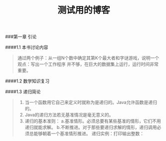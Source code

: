 ﻿---
layout: post
title: 测试用的博客
category: 技术
tags: 数据结构 算法 读书笔记
keywords: 
description:
---


###第一章 引论

####1.1 本书讨论内容

>通过两个例子：从一组N个数中确定其第K个最大者和字谜游戏，说明一个观点：写出一个工作程序
并不够，在巨大的数据集上运行，运行时间非常重要。

####1.2 数学知识复习

####1.3 递归简论

> 1. 当一个函数用它自己来定义时就称为是递归的。Java允许函数是递归的。
> 2. Java的递归方法若无基准情况是毫无意义的。
> 3. 递归的基本准则：
> 	a.基准情形。必须总要有某些基准的情形，它们不用递归就能求解。
> 	b.不断推进。对于那些要递归求解的情形，递归调用必须总能够朝着一个基准情形推进。
> 	递归实例：打印输出整数：

